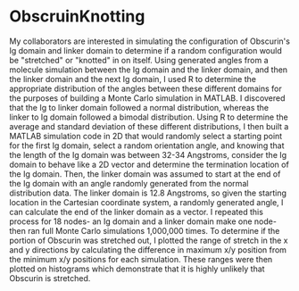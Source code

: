 # ObscruinKnotting
My collaborators are interested in simulating the configuration of Obscurin's Ig domain and linker domain to determine if a random configuration would be "stretched" or "knotted" in on itself.
Using generated angles from a molecule simulation between the Ig domain and the linker domain, and then the linker domain and the next Ig domain, I used R to determine the appropriate distribution of the angles between these different domains for the purposes of building a Monte Carlo simulation in MATLAB. I discovered that the Ig to linker domain followed a normal distribution, whereas the linker to Ig domain followed a bimodal distribution. Using R to determine the average and standard deviation of these different distributions, I then built a MATLAB simulation code in 2D that would randomly select a starting point for the first Ig domain, select a random orientation angle, and knowing that the length of the Ig domain was between 32-34 Angstroms, consider the Ig domain to behave like a 2D vector and determine the termination location of the Ig domain. Then, the linker domain was assumed to start at the end of the Ig domain with an angle randomly generated from the normal distribution data. The linker domain is 12.8 Angstroms, so given the starting location in the Cartesian coordinate system, a randomly generated angle, I can calculate the end of the linker domain as a vector. I repeated this process for 18 nodes- an Ig domain and a linker domain make one node- then ran full Monte Carlo simulations 1,000,000 times. To determine if the portion of Obscurin was stretched out, I plotted the range of stretch in the x and y directions by calculating the difference in maximum x/y position from the minimum x/y positions for each simulation. These ranges were then plotted on histograms which demonstrate that it is highly unlikely that Obscurin is stretched. 
